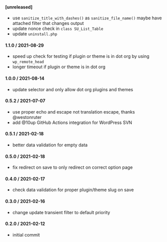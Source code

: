 #### [unreleased]
* use `sanitize_title_with_dashes()` as `sanitize_file_name()` maybe have attached filter that changes output
* update nonce check in `class SU_List_Table`
* update `uninstall.php`

#### 1.1.0 / 2021-08-29
* speed up check for testing if plugin or theme is in dot org by using `wp_remote_head`
* longer timeout if plugin or theme is in dot org

#### 1.0.0 / 2021-08-14
* update selector and only allow dot org plugins and themes

#### 0.5.2 / 2021-07-07
* use proper echo and escape not translation escape, thanks @westonruter
* add @10up GitHub Actions integration for WordPress SVN

#### 0.5.1 / 2021-02-18
* better data validation for empty data

#### 0.5.0 / 2021-02-18
* fix redirect on save to only redirect on correct option page

#### 0.4.0 / 2021-02-17
* check data validation for proper plugin/theme slug on save

#### 0.3.0 / 2021-02-16
* change update transient filter to default priority

#### 0.2.0 / 2021-02-12
* initial commit
